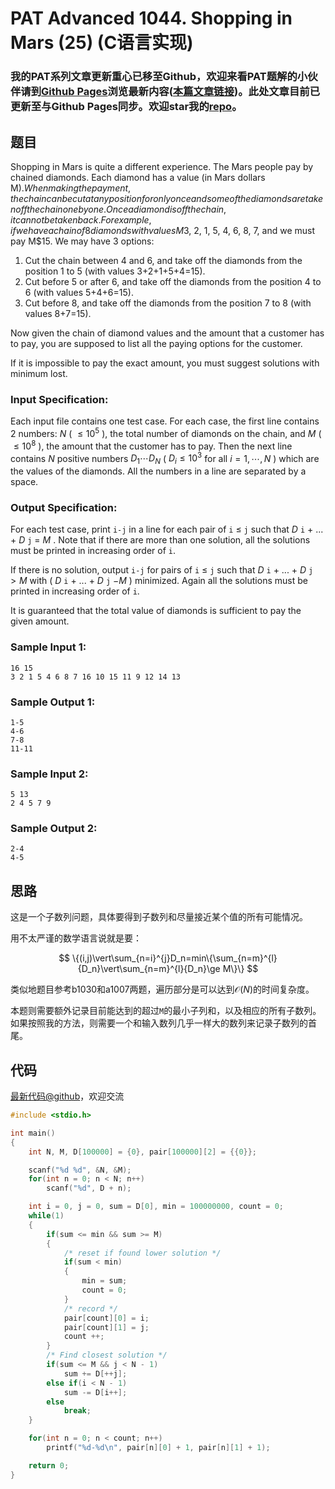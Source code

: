 # PAT Advanced 1044. Shopping in Mars (25) (C语言实现)

### 我的PAT系列文章更新重心已移至Github，欢迎来看PAT题解的小伙伴请到[Github Pages](https://oliverlew.github.io/PAT)浏览最新内容([本篇文章链接](https://oliverlew.github.io/PAT/Advanced/1044.html))。此处文章目前已更新至与Github Pages同步。欢迎star我的[repo](https://github.com/OliverLew/PAT)。

## 题目

Shopping in Mars is quite a different experience. The Mars people pay by
chained diamonds. Each diamond has a value (in Mars dollars M$). When making
the payment, the chain can be cut at any position for only once and some of
the diamonds are taken off the chain one by one. Once a diamond is off the
chain, it cannot be taken back. For example, if we have a chain of 8 diamonds
with values M$3, 2, 1, 5, 4, 6, 8, 7, and we must pay M$15. We may have 3
options:

  1. Cut the chain between 4 and 6, and take off the diamonds from the position 1 to 5 (with values 3+2+1+5+4=15).
  2. Cut before 5 or after 6, and take off the diamonds from the position 4 to 6 (with values 5+4+6=15).
  3. Cut before 8, and take off the diamonds from the position 7 to 8 (with values 8+7=15).

Now given the chain of diamond values and the amount that a customer has to
pay, you are supposed to list all the paying options for the customer.

If it is impossible to pay the exact amount, you must suggest solutions with
minimum lost.

### Input Specification:

Each input file contains one test case. For each case, the first line contains
2 numbers: $N$ ( $\le 10^5$ ), the total number of diamonds on the chain, and
$M$ ( $\le 10^8$ ), the amount that the customer has to pay. Then the next
line contains $N$ positive numbers $D_1 \cdots D_N$ ( $D_i\le 10^3$ for all
$i=1, \cdots , N$ ) which are the values of the diamonds. All the numbers in a
line are separated by a space.

### Output Specification:

For each test case, print `i-j` in a line for each pair of `i` $\le$ `j` such
that $D$ `i` \+ ... + $D$ `j` = $M$ . Note that if there are more than one
solution, all the solutions must be printed in increasing order of `i`.

If there is no solution, output `i-j` for pairs of `i` $\le$ `j` such that $D$
`i` \+ ... + $D$ `j` $> M$ with ( $D$ `i` \+ ... + $D$ `j` $- M$ ) minimized.
Again all the solutions must be printed in increasing order of `i`.

It is guaranteed that the total value of diamonds is sufficient to pay the
given amount.

### Sample Input 1:

    
    
    16 15
    3 2 1 5 4 6 8 7 16 10 15 11 9 12 14 13
    

### Sample Output 1:

    
    
    1-5
    4-6
    7-8
    11-11
    

### Sample Input 2:

    
    
    5 13
    2 4 5 7 9
    

### Sample Output 2:

    
    
    2-4
    4-5
    



## 思路


这是一个子数列问题，具体要得到子数列和尽量接近某个值的所有可能情况。

用不太严谨的数学语言说就是要：

$$ \{(i,j)\vert\sum_{n=i}^{j}D_n=min\{\sum_{n=m}^{l}{D_n}\vert\sum_{n=m}^{l}{D_n}\ge M\}\} $$

类似地题目参考b1030和a1007两题，遍历部分是可以达到$\mathcal{O}(N)$的时间复杂度。

本题则需要额外记录目前能达到的超过`M`的最小子列和，以及相应的所有子数列。如果按照我的方法，则需要一个和输入数列几乎一样大的数列来记录子数列的首尾。

## 代码

[最新代码@github](https://github.com/OliverLew/PAT/blob/master/PATAdvanced/1044.c)，欢迎交流
```c
#include <stdio.h>

int main()
{
    int N, M, D[100000] = {0}, pair[100000][2] = {{0}};

    scanf("%d %d", &N, &M);
    for(int n = 0; n < N; n++)
        scanf("%d", D + n);

    int i = 0, j = 0, sum = D[0], min = 100000000, count = 0;
    while(1)
    {
        if(sum <= min && sum >= M)
        {
            /* reset if found lower solution */
            if(sum < min)
            {
                min = sum;
                count = 0;
            }
            /* record */
            pair[count][0] = i;
            pair[count][1] = j;
            count ++;
        }
        /* Find closest solution */
        if(sum <= M && j < N - 1)
            sum += D[++j];
        else if(i < N - 1)
            sum -= D[i++];
        else
            break;
    }

    for(int n = 0; n < count; n++)
        printf("%d-%d\n", pair[n][0] + 1, pair[n][1] + 1);

    return 0;
}
```